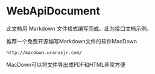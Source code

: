 WebApiDocument
=========

此文档用 Markdown 文件格式编写而成。此为接口文档示例。

推荐一个免费开源编写Markdown文件的软件MacDown
	
	http://macdown.uranusjr.com/
	
MacDown可以将文件导出成PDF和HTML非常方便

